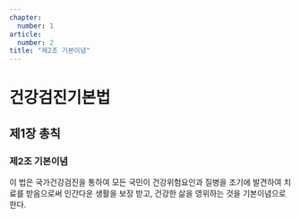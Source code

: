 ```yaml
---
chapter:
  number: 1
article:
  number: 2
title: "제2조 기본이념"
---
```

# 건강검진기본법

## 제1장 총칙

### 제2조 기본이념

이 법은 국가건강검진을 통하여 모든 국민이 건강위험요인과 질병을 조기에 발견하여 치료를 받음으로써 인간다운 생활을 보장 받고, 건강한 삶을 영위하는 것을 기본이념으로 한다.
